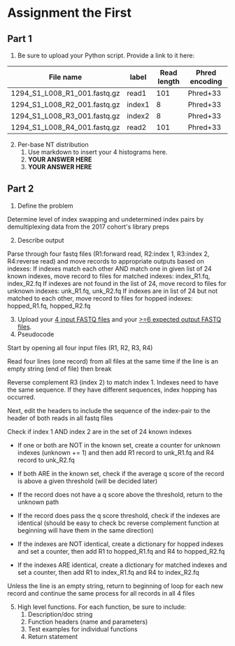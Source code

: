 # Assignment the First

## Part 1
1. Be sure to upload your Python script. Provide a link to it here:

| File name | label | Read length | Phred encoding |
|---|---|---|---|
| 1294_S1_L008_R1_001.fastq.gz | read1 | 101 | Phred+33 |
| 1294_S1_L008_R2_001.fastq.gz | index1 | 8 | Phred+33 |
| 1294_S1_L008_R3_001.fastq.gz | index2 | 8 | Phred+33 |
| 1294_S1_L008_R4_001.fastq.gz | read2 | 101 | Phred+33 |

2. Per-base NT distribution
    1. Use markdown to insert your 4 histograms here.
    2. **YOUR ANSWER HERE**
    3. **YOUR ANSWER HERE**
    
## Part 2
1. Define the problem

Determine level of index swapping and undetermined index pairs by demultiplexing data from the 2017 cohort's library preps

2. Describe output

Parse through four fastq files (R1:forward read, R2:index 1, R3:index 2, R4:reverse read) and move records to appropriate outputs based on indexes:
    If indexes match each other AND match one in given list of 24 known indexes, move record to files for matched indexes: index_R1.fq, index_R2.fq
    If indexes are not found in the list of 24, move record to files for unknown indexes: unk_R1.fq, unk_R2.fq
    If indexes are in list of 24 but not matched to each other, move record to files for hopped indexes: hopped_R1.fq, hopped_R2.fq

3. Upload your [4 input FASTQ files](../TEST-input_FASTQ) and your [>=6 expected output FASTQ files](../TEST-output_FASTQ).
4. Pseudocode

Start by opening all four input files (R1, R2, R3, R4)

Read four lines (one record) from all files at the same time
    if the line is an empty string (end of file) then break

Reverse complement R3 (index 2) to match index 1. Indexes need to have the same sequence.  If they have different sequences, index hopping has occurred.

Next, edit the headers to include the sequence of the index-pair to the header of both reads in all fastq files

Check if index 1 AND index 2 are in the set of 24 known indexes

- If one or both are NOT in the known set, create a counter for unknown indexes (unknown += 1) and then add R1 record to unk_R1.fq and R4 record to unk_R2.fq

- If both ARE in the known set, check if the average q score of the record is above a given threshold (will be decided later)

- If the record does not have a q score above the threshold, return to the unknown path

- If the record does pass the q score threshold, check if the indexes are identical (should be easy to check bc reverse complement function at beginning will have them in the same direction)

- If the indexes are NOT identical, create a dictionary for hopped indexes and set a counter, then add R1 to hopped_R1.fq and R4 to hopped_R2.fq

- If the indexes ARE identical, create a dictionary for matched indexes and set a counter, then add R1 to index_R1.fq and R4 to index_R2.fq

Unless the line is an empty string, return to beginning of loop for each new record and continue the same process for all records in all 4 files

5. High level functions. For each function, be sure to include:
    1. Description/doc string
    2. Function headers (name and parameters)
    3. Test examples for individual functions
    4. Return statement
